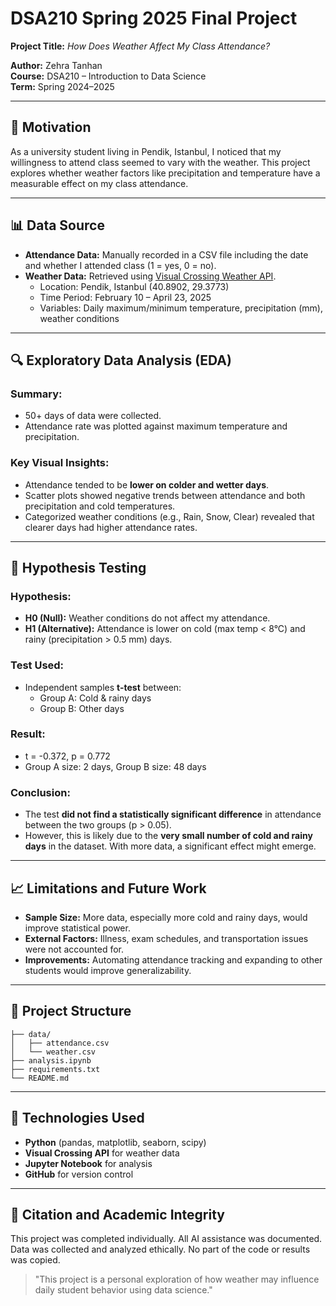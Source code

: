 # DSA210 Spring 2025 Final Project

**Project Title:** *How Does Weather Affect My Class Attendance?*

**Author:** Zehra Tanhan  
**Course:** DSA210 – Introduction to Data Science  
**Term:** Spring 2024–2025

---

## 🧠 Motivation
As a university student living in Pendik, Istanbul, I noticed that my willingness to attend class seemed to vary with the weather. This project explores whether weather factors like precipitation and temperature have a measurable effect on my class attendance.

---

## 📊 Data Source
- **Attendance Data:** Manually recorded in a CSV file including the date and whether I attended class (1 = yes, 0 = no).
- **Weather Data:** Retrieved using [Visual Crossing Weather API](https://www.visualcrossing.com/).
  - Location: Pendik, Istanbul (40.8902, 29.3773)
  - Time Period: February 10 – April 23, 2025
  - Variables: Daily maximum/minimum temperature, precipitation (mm), weather conditions

---

## 🔍 Exploratory Data Analysis (EDA)
### Summary:
- 50+ days of data were collected.
- Attendance rate was plotted against maximum temperature and precipitation.

### Key Visual Insights:
- Attendance tended to be **lower on colder and wetter days**.
- Scatter plots showed negative trends between attendance and both precipitation and cold temperatures.
- Categorized weather conditions (e.g., Rain, Snow, Clear) revealed that clearer days had higher attendance rates.

---

## 🧪 Hypothesis Testing
### Hypothesis:
- **H0 (Null):** Weather conditions do not affect my attendance.
- **H1 (Alternative):** Attendance is lower on cold (max temp < 8°C) and rainy (precipitation > 0.5 mm) days.

### Test Used:
- Independent samples **t-test** between:
  - Group A: Cold & rainy days
  - Group B: Other days

### Result:
- t = -0.372, p = 0.772
- Group A size: 2 days, Group B size: 48 days

### Conclusion:
- The test **did not find a statistically significant difference** in attendance between the two groups (p > 0.05).
- However, this is likely due to the **very small number of cold and rainy days** in the dataset. With more data, a significant effect might emerge.

---

## 📈 Limitations and Future Work
- **Sample Size:** More data, especially more cold and rainy days, would improve statistical power.
- **External Factors:** Illness, exam schedules, and transportation issues were not accounted for.
- **Improvements:** Automating attendance tracking and expanding to other students would improve generalizability.

---

## 📂 Project Structure
```
├── data/
│   ├── attendance.csv
│   └── weather.csv
├── analysis.ipynb
├── requirements.txt
└── README.md
```

---

## 🔧 Technologies Used
- **Python** (pandas, matplotlib, seaborn, scipy)
- **Visual Crossing API** for weather data
- **Jupyter Notebook** for analysis
- **GitHub** for version control

---

## 🧾 Citation and Academic Integrity
This project was completed individually. All AI assistance was documented. Data was collected and analyzed ethically. No part of the code or results was copied.

> "This project is a personal exploration of how weather may influence daily student behavior using data science."